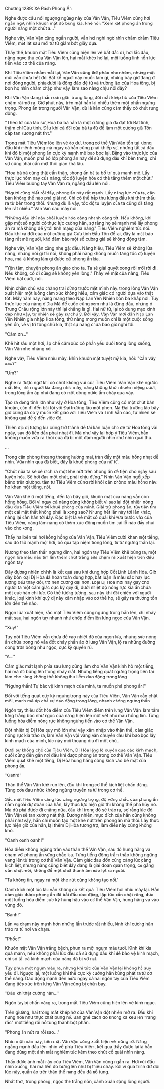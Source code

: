 




Chương 1289: Xé Rách Phong Ấn


Nghe được câu nói ngượng ngùng này của Vân Vận, Tiêu Viêm cũng hơi ngẩn ngơ, nhìn khuôn mặt đỏ bừng kia, khẽ nói: "Xem xét phong ấn trong người nàng một chút a…"

Nghe vậy, Vân Vận cũng ngẩn người, vẫn hơi nghi ngờ nhìn chằm chằm Tiêu Viêm, một lát sau mới từ từ giảm bớt giãy dụa.

Thấy thế, khuôn mặt Tiêu Viêm cũng hiện lên vẻ bất đắc dĩ, hơi lắc đầu, nâng ngọc thủ của Vân Vận lên, hai mắt khép hờ lại, một luồng linh hồn lực tiến vào cơ thể của nàng.

Khi Tiêu Viêm nhắm mắt lại, Vân Vận cũng thở phào nhẹ nhõm, nhưng mặt mũi vẫn chưa hết đỏ. Bất kể người này muốn làm gì, nhưng bây giờ đang ở nơi đông người, phía dưới là đông đảo đệ tử và trưởng lão của Hoa tông, bị bọn họ nhìn chằm chặp như vậy, làm sao nàng chịu nổi đây?

Khi Vân Vận đang thầm oán giận trong lòng, đôi mắt khép hờ của Tiêu Viêm chậm rãi mở ra. Giờ phút này, trên mặt hắn lại nhiều thêm một phần ngưng trọng. Phong ấn trong người Vân Vận, dù là hắn cũng cảm thấy có chút rung động.

"Theo lời của lão sư, Hoa bà bà hẳn là một cường giả đã đạt tới Bát tinh, thậm chí Cửu tinh. Đấu khí cả đời của bà ta đủ để làm một cường giả Tôn cấp tan xương nát thịt."

Trong mắt Tiêu Viêm lóe lên vẻ do dự, trong cơ thể Vân Vận tồn tại lượng đấu khí mênh mông mà ngay cả hắn cũng phải khiếp sợ, nhưng tất cả đấu khí đó bị một phong ấn cực kỳ mạnh mẽ bao bọc lại. Bằng vào thực lực của Vân Vận, muốn phá bỏ lớp phong ấn này để sử dụng đấu khí bên trong, chỉ sợ cũng phải cần một thời gian khá lâu.

"Hoa bà bà cũng thật cẩn thận, phong ấn bà ta bố trí quá mạnh mẽ. Lấy thực lực hôm nay của nàng, tốc độ luyện hóa có thẻ tăng thêm một chút." Tiêu Viêm buông tay Vân Vận ra, ngẩng đầu lên nói.

"Ngươi cũng biết rồi đấy, phong ấn này rất mạnh. Lấy năng lực của ta, căn bản không thể nào phá giải nó. Chỉ có thể hấp thu lượng đấu khí thẩm thấu ra từ bên trong thôi. Nhưng dù là vậy, tốc độ tu luyện của ta cũng đã tăng lên rất nhiều." Vân Vận cau mày nói.

"Những đấu khí này phải luyện hóa càng nhanh càng tốt. Nếu không, khi gặp một số người có thực lực cường hãn, sợ rằng họ sẽ mạnh mẽ lấy phong ấn ra mà không để ý tới tính mạng của nàng." Tiêu Viêm nghiêm túc nói. Đấu khí cả đời của một cường giả Cửu tinh Đấu Tôn để lại, đây là một bảo tàng rất mê người, khó đảm bảo một số cường giả sẽ không động tâm.

Nghe vậy, Vân Vận cũng nhẹ gật đầu. Nàng hiểu, Tiêu Viêm sẽ không lừa nàng, nhưng nói gì thì nói, không phải nàng không muốn tăng tốc độ luyện hóa, mà là không làm gì được cái phong ấn kia.

"Yên tâm, chuyện phong ấn giao cho ta. Ta sẽ giải quyết xong rồi mới rời đi. Nếu không, có đi cũng sẽ không yên lòng." Thấy vẻ mặt của nàng, Tiêu Viêm bật cười, nói.

Nhìn chăm chú vào chàng trai đứng trước mặt mình này, trong lòng Vân Vận xuất hiện một luồng cảm xúc không hiểu, cảm giác có người dựa vào thật tốt. Mấy năm nay, nàng mang theo Nạp Lan Yên Nhiên bôn ba khắp nơi. Tuy thực lực của nàng ở Gia Mã đế quốc cũng xem như là đứng đầu, nhưng ở Trung Châu rộng lớn này thì lại chẳng là gì. Hai nữ tử, lại có dung mạo xinh đẹp như vậy, tự nhiên sẽ gây sự chú ý. Bởi vậy, Vân Vận mới dẫn Nạp Lan Yên Nhiên gia nhập Hoa tông, thứ nàng mong muốn chỉ là một cuộc sống yên ổn, về vị trí tông chủ kia, thật sự nàng chưa bao giờ nghĩ tới.

"Cám ơn…"

Khẽ hít sâu một hơi, áp chế cảm xúc có phần yếu đuối trong lòng xuống, Vân Vận nhẹ nhàng nói.

Nghe vậy, Tiêu Viêm nhíu mày. Nhìn khuôn mặt tuyệt mỹ kia, hỏi: "Cần vậy sao?"

"Ưm?"

Nghe ra được ngữ khí có chút không vui của Tiêu Viêm. Vân Vận khẽ ngước mắt lên, nhìn người kia đang nhíu mày, nàng không khỏi nhoẻn miệng cười, trong lòng ấm áp như đang có một dòng nước ấm chảy qua vậy.

Tạo ra động tĩnh lớn như vậy ở Hoa tông, Tiêu Viêm cũng có một chút băn khoăn, còn đi đến bồi tội với Đại trưởng lão một phen. Mà Đại trưởng lão bây giờ cũng đã có ý muốn kết giao với Tiêu Viêm và Tinh Vẫn các, tự nhiên sẽ không quá để ý đến việc đó.

Thiên địa dị tượng kia cũng trở thành đề tài bàn luận cho đệ tử Hoa tông vài ngày, sau đó liền dần phai nhạt đi. Mà như vậy lại hợp ý Tiêu Viêm, hắn không muốn vừa ra khỏi cửa đã bị một đám người nhìn như nhìn quái thú.

…

Trong căn phòng thoang thoảng hương mai, tràn đầy một màu hồng nhạt dễ nhìn. Vừa nhìn qua đã biết, đây là khuê phòng của nữ tử.

"Chút nữa ta sẽ xé rách ra một khe nứt trên phong ấn để tiện cho ngày sau luyện hóa. Sẽ hơi đau một chút, phải chịu đựng." Nhìn Vân Vận ngồi xếp bằng trên giường, tâm tư Tiêu Viêm cũng rời khỏi căn phòng màu hồng này, ho khan một tiếng, nói.

Vân Vận khẽ ừ một tiếng, đến tận bây giờ, khuôn mặt của nàng vẫn còn hồng hồng. Bởi vì ngay cả nàng cũng không biết vì sao lại đột nhiên nóng đầu đưa Tiêu Viêm tới khuê phòng của mình. Giải trừ phong ấn, tùy tiện tìm một cái mật thất không phải là xong sao? Nhưng hết lần này tới lần khác, nàng lại dẫn hắn tới đây. Đặc biệt là vẻ mặt cổ quái khi vừa bước vào của Tiêu Viêm, càng làm nàng có thêm xúc động muốn tìm cái lỗ nào đấy chui vào cho xong.

Thấy hai bên tai hơi hồng hồng của Vân Vận, Tiêu Viêm cười khan một tiếng, sau đó thở mạnh một hơi, bỏ qua tạp niệm trong lòng, từ từ ngưng thần lại.

Nương theo tâm thần ngưng đinh, hai ngón tay Tiêu Viêm khẽ búng ra, một ngọn lửa màu nâu tím lẫn thêm chút trắng sữa chậm rãi xuất hiện trên đầu ngón tay.

Đây đương nhiên chính là kết quả sau khi dung hợp Cốt Linh Lãnh Hỏa. Giờ đây bốn loại Dị Hỏa đã hoàn toàn dung hợp, bất luận là màu sắc hay lực lượng đều thay đổi, trở nên cường đại hơn. Loại Dị Hỏa mới này gây cho người ta một cảm giác cực kỳ quỷ dị, dưới nhiệt độ nóng rực kia ẩn chứa một cực hàn chi lực. Có thể tưởng tượng, sau này khi đối chiến với người khác, loại kình khí quỷ dị này xâm nhập vào cơ thể họ, sẽ gây ra thương tổn lớn đến thế nào.

Ngọn lửa xuất hiện, sắc mặt Tiêu Viêm cũng ngưng trọng hẳn lên, chỉ nháy mắt sau, hai ngón tay nhanh như chớp điểm lên lưng ngọc của Vân Vận.

"Xuy!"

Tuy nói Tiêu Viêm vẫn chưa đề cao nhiệt độ của ngọn lửa, nhưng sức nóng ẩn chứa trong nó vẫn đốt cháy phần áo ở lưng Vân Vận, lộ ra những đường cong trơn bóng như ngọc, cực kỳ quyến rũ.

"A…"

Cảm giác mát lạnh phía sau lưng cũng làm cho Vân Vận kinh hô một tiếng, hai má đỏ bừng lên trong nháy mắt. Nhưng tiếng quát ngưng trọng bên tai làm cho nàng không thể không thu liễm dao động trong lòng.

"Ngưng thần! Tự bảo vệ kinh mạch của mình, ta muốn phá phong ấn!"

Đối với tiếng quát cực kỳ ngưng trọng này của Tiêu Viêm, Vân Vận cắn chặt môi, mạnh mẽ áp chế sự dao động trong lòng, nhanh chóng ngưng thần.

Ngón tay thiêu đốt hỏa diễm của Tiêu Viêm điểm trên lưng Vân Vận, làm tấm lưng trắng bóc như ngọc của nàng hiện lên một vết nhỏ màu hồng tím. Từng luồng hỏa diễm nóng rực không ngừng tiến vào cơ thể Vân Vận.

Đột nhiên bị Dị Hỏa quy mô lớn như vậy xâm nhập vào thân thể, cảm giác nóng rực kia trào ra, làm Vân Vận vội vàng vận chuyển đấu khí bao bọc lấy kinh mạch của mình, lúc này mới thoáng dịu đi một chút.

Dưới sự khống chế của Tiêu Viêm, Dị Hỏa lặng lẽ xuyên qua các kinh mạch, cuối cùng đến gần nơi đấu khí được phong ấn trong cơ thể Vân Vận. Tiêu Viêm quát khẽ một tiếng, Dị Hỏa hung hăng công kích vào bề mặt của phong ấn.

"Oanh!"

Thân thể Vân Vận khẽ run lên, đấu khí trong cơ thể kịch liệt chấn động. Từng cơn đau nhức không ngừng truyền ra từ trong cơ thể.

Sắc mặt Tiêu Viêm càng lúc càng ngưng trọng, độ vững chắc của phong ấn nằm ngoài dự đoán của hắn, lấy thực lực hiện giờ thì không thể phá hủy nó. Mà dù phá được đi chăng nữa, đấu khí trong đó sẽ trào ra, sợ rằng lúc đó Vân Vận sẽ tan xương nát thịt. Đương nhiên, mục đích của hắn cũng không phải như vậy, hắn chỉ muốn tạo một khe nứt trên phong ấn mà thôi. Lấy thực lực hiện giờ của hắn, lại thêm Dị Hỏa tương trợ, làm điều này cũng không khó.

"Oanh oanh oanh!"

Hỏa diễm không ngừng tràn vào thân thể Vân Vận, sau đó hung hăng va chạm với phong ấn vững chắc kia. Từng tiếng động trầm thấp không ngừng vang lên từ trong cơ thể Vân Vận. Cảm giác đau đớn cũng càng lúc càng kịch liệt, nhưng nàng cũng biết đây đang là giai đoạn quan trọng, cố gắng cắn chặt môi, không để một chút thanh âm nào lọt ra ngoài.

"Ta không tin, ngay cả một khe nứt cũng không tạo nổi."

Oanh kích một lúc lâu vẫn không có kết quả, Tiêu Viêm hơi nhíu mày lại. Hắn cảm giác được phong ấn đã bắt đầu dao động, lập tức cắn chặt răng, đưa một luồng hỏa diễm cực kỳ hùng hậu vào cơ thể Vân Vận, hung hăng va vào vùng đó.

"Bành!"

Lần va chạm này mạnh hơn những lần trước rất nhiều, kình khí cường hãn trào ra từ nơi va chạm.

"Phốc!"

Khuôn mặt Vân Vận trắng bệch, phun ra một ngụm máu tươi. Kình khí kia quá mạnh, nếu không phải lúc đầu đã sử dụng đấu khí để bảo vệ kinh mạch, chỉ sợ tất cả kinh mạch của nàng đã bị vỡ nát.

Tuy phun một ngụm máu ra, nhưng khí tức của Vân Vận lại không hề suy yếu đi. Ngược lại, một luồng khí thế cực kỳ cường hãn bùng phát ra từ cơ thể nàng. Dao động mạnh đến mức ngay cả hai ngón tay của Tiêu Viêm đang tiếp xúc trên lưng Vân Vận cũng bị chấn bay.

"Đấu khí thật cường hãn…"

Ngón tay bị chấn văng ra, trong mắt Tiêu Viêm cũng hiện lên vẻ kinh ngạc.

Trên giường, hai tròng mắt khép hờ của Vân Vận đột nhiên mở ra. Đấu khí hùng hồn như thực chất bùng nổ. Bàn ghế cách đó không xa kêu lên "răng rắc" một tiếng rồi nổ tung thành bột phấn.

"Phong ấn nứt ra rồi sao..."

Nhìn một màn này, trên mặt Vân Vận cũng xuất hiện vẻ mừng rỡ. Nàng ngẩng mạnh đầu lên, nhìn về phía Tiêu Viêm, kết quả thấy được lại là hắn đang dùng một ánh mắt nghiêm túc kèm theo chút cổ quái nhìn nàng.

Thấy được ánh mắt này của Tiêu Viêm, Vân Vận cũng ngẩn ra. Hơi cúi đầu nhìn xuống, hai má liền đỏ bừng lên như bị thiêu cháy. Bởi vì quá trình dữ dội lúc nãy, quần áo trên thân thể nàng đều đã nổ tung.

Nhất thời, trong phòng, ngọc thể trắng nõn, cảnh xuân động lòng người.




